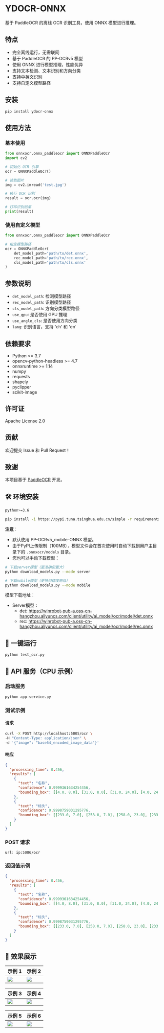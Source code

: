 # YDOCR-ONNX

基于 PaddleOCR 的离线 OCR 识别工具，使用 ONNX 模型进行推理。

## 特点

- 完全离线运行，无需联网
- 基于 PaddleOCR 的 PP-OCRv5 模型
- 使用 ONNX 进行模型推理，性能优异
- 支持文本检测、文本识别和方向分类
- 支持中英文识别
- 支持自定义模型路径

## 安装

```bash
pip install ydocr-onnx
```

## 使用方法

### 基本使用

```python
from onnxocr.onnx_paddleocr import ONNXPaddleOcr
import cv2

# 初始化 OCR 引擎
ocr = ONNXPaddleOcr()

# 读取图片
img = cv2.imread('test.jpg')

# 执行 OCR 识别
result = ocr.ocr(img)

# 打印识别结果
print(result)
```

### 使用自定义模型

```python
from onnxocr.onnx_paddleocr import ONNXPaddleOcr

# 指定模型路径
ocr = ONNXPaddleOcr(
    det_model_path='path/to/det.onnx',
    rec_model_path='path/to/rec.onnx',
    cls_model_path='path/to/cls.onnx'
)
```

## 参数说明

- `det_model_path`: 检测模型路径
- `rec_model_path`: 识别模型路径
- `cls_model_path`: 方向分类模型路径
- `use_gpu`: 是否使用 GPU 推理
- `use_angle_cls`: 是否使用方向分类
- `lang`: 识别语言，支持 'ch' 和 'en'

## 依赖要求

- Python >= 3.7
- opencv-python-headless >= 4.7
- onnxruntime >= 1.14
- numpy
- requests
- shapely
- pyclipper
- scikit-image

## 许可证

Apache License 2.0

## 贡献

欢迎提交 Issue 和 Pull Request！

## 致谢

本项目基于 [PaddleOCR](https://github.com/PaddlePaddle/PaddleOCR) 开发。

## 🛠️ 环境安装  
```bash  
python>=3.6  

pip install -i https://pypi.tuna.tsinghua.edu.cn/simple -r requirements.txt  
```  

**注意**：  
- 默认使用 PP-OCRv5_mobile-ONNX 模型。
- 由于PyPI上传限制（100MB），模型文件会在首次使用时自动下载到用户主目录下的 `.onnxocr/models` 目录。
- 您也可以手动下载模型：

```bash
# 下载server模型（更准确但更大）
python download_models.py --mode server

# 下载mobile模型（更快但精度略低）
python download_models.py --mode mobile
```

模型下载地址：
- Server模型：
  - det: https://winrobot-pub-a.oss-cn-hangzhou.aliyuncs.com/client/utility/ai_model/ocr/model/det.onnx
  - rec: https://winrobot-pub-a.oss-cn-hangzhou.aliyuncs.com/client/utility/ai_model/ocr/model/rec.onnx

## 🚀 一键运行  
```bash  
python test_ocr.py  
```  


## 📡 API 服务（CPU 示例）  
### 启动服务  
```bash  
python app-service.py  
```  

### 测试示例  
#### 请求  
```bash  
curl -X POST http://localhost:5005/ocr \  
-H "Content-Type: application/json" \  
-d '{"image": "base64_encoded_image_data"}'  
```  

#### 响应  
```json  
{  
  "processing_time": 0.456,  
  "results": [  
    {  
      "text": "名称",  
      "confidence": 0.9999361634254456,  
      "bounding_box": [[4.0, 8.0], [31.0, 8.0], [31.0, 24.0], [4.0, 24.0]]  
    },  
    {  
      "text": "标头",  
      "confidence": 0.9998759031295776,  
      "bounding_box": [[233.0, 7.0], [258.0, 7.0], [258.0, 23.0], [233.0, 23.0]]  
    }  
  ]  
}  
```  

### POST 请求  
```  
url: ip:5006/ocr  
```  

### 返回值示例  
```json  
{  
  "processing_time": 0.456,  
  "results": [  
    {  
      "text": "名称",  
      "confidence": 0.9999361634254456,  
      "bounding_box": [[4.0, 8.0], [31.0, 8.0], [31.0, 24.0], [4.0, 24.0]]  
    },  
    {  
      "text": "标头",  
      "confidence": 0.9998759031295776,  
      "bounding_box": [[233.0, 7.0], [258.0, 7.0], [258.0, 23.0], [233.0, 23.0]]  
    }  
  ]  
}  
```  


## 🌟 效果展示  
| 示例 1 | 示例 2 |  
|--------|--------|  
| ![](result_img/r1.png) | ![](result_img/r2.png) |  

| 示例 3 | 示例 4 |  
|--------|--------|  
| ![](result_img/r3.png) | ![](result_img/draw_ocr4.jpg) |  

| 示例 5 | 示例 6 |  
|--------|--------|  
| ![](result_img/draw_ocr5.jpg) | ![](result_img/555.png) |
